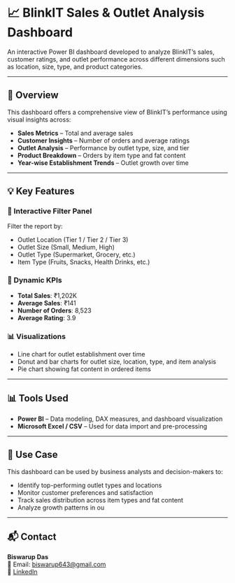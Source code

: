 # 📈 BlinkIT Sales & Outlet Analysis Dashboard

An interactive Power BI dashboard developed to analyze BlinkIT’s sales, customer ratings, and outlet performance across different dimensions such as location, size, type, and product categories.

---

## 🔎 Overview

This dashboard offers a comprehensive view of BlinkIT’s performance using visual insights across:

- **Sales Metrics** – Total and average sales  
- **Customer Insights** – Number of orders and average ratings  
- **Outlet Analysis** – Performance by outlet type, size, and tier  
- **Product Breakdown** – Orders by item type and fat content  
- **Year-wise Establishment Trends** – Outlet growth over time

---

## 💡 Key Features

### 🔘 Interactive Filter Panel

Filter the report by:

- Outlet Location (Tier 1 / Tier 2 / Tier 3)  
- Outlet Size (Small, Medium, High)  
- Outlet Type (Supermarket, Grocery, etc.)  
- Item Type (Fruits, Snacks, Health Drinks, etc.)

### 📌 Dynamic KPIs

- **Total Sales**: ₹1,202K  
- **Average Sales**: ₹141  
- **Number of Orders**: 8,523  
- **Average Rating**: 3.9  

### 📊 Visualizations

- Line chart for outlet establishment over time  
- Donut and bar charts for outlet size, location, type, and item analysis  
- Pie chart showing fat content in ordered items

---

## 📊 Tools Used

- **Power BI** – Data modeling, DAX measures, and dashboard visualization  
- **Microsoft Excel / CSV** – Used for data import and pre-processing

---

## 📌 Use Case

This dashboard can be used by business analysts and decision-makers to:

- Identify top-performing outlet types and locations  
- Monitor customer preferences and satisfaction  
- Track sales distribution across item types and fat content  
- Analyze growth patterns in ou
---

## 📬 Contact

**Biswarup Das**  
📧 Email: biswarup643@gmail.com  
🔗 [LinkedIn](https://www.linkedin.com/in/biswarup-das-b36ab7340)
